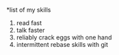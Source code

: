 *list of my skills

1. read fast
2. talk faster
3. reliably crack eggs with one hand
4. intermittent rebase skills with git
